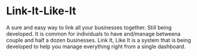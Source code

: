 # Link-It-Like-It
A sure and easy way to link all your businesses together. Still being developed.
It is common for individuals to have and/manage betweena  couple and half a dozen businesses.
Link It, Like It is a system that is being developed to help you manage everything right from a single dashboard.
